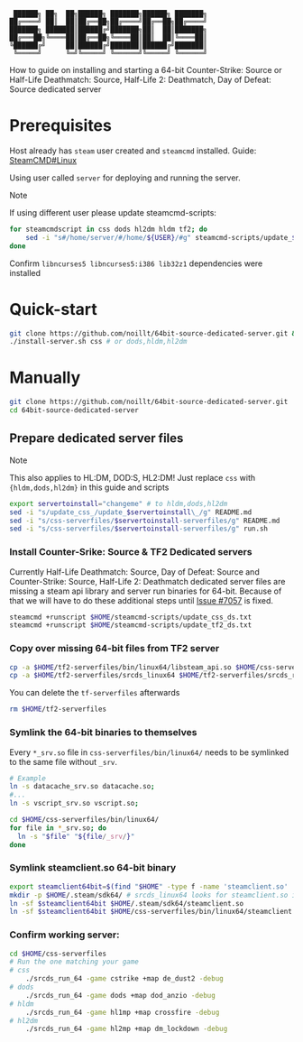 ```
 ██████╗ ██╗  ██╗██████╗ ███████╗██████╗ ███████╗
██╔════╝ ██║  ██║██╔══██╗██╔════╝██╔══██╗██╔════╝
███████╗ ███████║██████╔╝███████╗██║  ██║███████╗
██╔═══██╗╚════██║██╔══██╗╚════██║██║  ██║╚════██║
╚██████╔╝     ██║██████╔╝███████║██████╔╝███████║
 ╚═════╝      ╚═╝╚═════╝ ╚══════╝╚═════╝ ╚══════╝
```

How to guide on installing and starting a 64-bit Counter-Strike: Source or Half-Life Deathmatch: Source, Half-Life 2: Deathmatch, Day of Defeat: Source dedicated server

# Prerequisites

Host already has `steam` user created and `steamcmd` installed. Guide: [SteamCMD#Linux](https://developer.valvesoftware.com/wiki/SteamCMD#Linux)

Using user called `server` for deploying and running the server.

> [!NOTE]
> If using different user please update steamcmd-scripts: 
```sh
for steamcmdscript in css dods hl2dm hldm tf2; do
    sed -i "s#/home/server/#/home/${USER}/#g" steamcmd-scripts/update_$steamcmdscript\_ds.txt
done
```

Confirm `libncurses5 libncurses5:i386 lib32z1` dependencies were installed

# Quick-start

```sh
git clone https://github.com/noillt/64bit-source-dedicated-server.git && cd 64bit-source-dedicated-server
./install-server.sh css # or dods,hldm,hl2dm
```

# Manually

```sh
git clone https://github.com/noillt/64bit-source-dedicated-server.git
cd 64bit-source-dedicated-server
```

## Prepare dedicated server files

> [!NOTE]
> This also applies to HL:DM, DOD:S, HL2:DM! Just replace `css` with `{hldm,dods,hl2dm}` in this guide and scripts
```sh
export servertoinstall="changeme" # to hldm,dods,hl2dm
sed -i "s/update_css_/update_$servertoinstall\_/g" README.md
sed -i "s/css-serverfiles/$servertoinstall-serverfiles/g" README.md
sed -i "s/css-serverfiles/$servertoinstall-serverfiles/g" run.sh
```

### Install Counter-Srike: Source & TF2 Dedicated servers

Currently Half-Life Deathmatch: Source, Day of Defeat: Source and Counter-Strike: Source, Half-Life 2: Deathmatch dedicated server files are missing a steam api library and server run binaries for 64-bit. Because of that we will have to do these additional steps until [Issue #7057](https://github.com/ValveSoftware/Source-1-Games/issues/7057) is fixed.

```sh
steamcmd +runscript $HOME/steamcmd-scripts/update_css_ds.txt
steamcmd +runscript $HOME/steamcmd-scripts/update_tf2_ds.txt
```

### Copy over missing 64-bit files from TF2 server

```sh
cp -a $HOME/tf2-serverfiles/bin/linux64/libsteam_api.so $HOME/css-serverfiles/bin/linux64/.
cp -a $HOME/tf2-serverfiles/srcds_linux64 $HOME/tf2-serverfiles/srcds_run_64 $HOME/css-serverfiles/.
```

You can delete the `tf-serverfiles` afterwards

```sh
rm $HOME/tf2-serverfiles
```

### Symlink the 64-bit binaries to themselves

Every `*_srv.so` file in `css-serverfiles/bin/linux64/` needs to be symlinked to the same file without `_srv`.
```sh
# Example
ln -s datacache_srv.so datacache.so;
#...
ln -s vscript_srv.so vscript.so;
```

```sh
cd $HOME/css-serverfiles/bin/linux64/
for file in *_srv.so; do
  ln -s "$file" "${file/_srv/}"
done
```

### Symlink steamclient.so 64-bit binary

```sh
export steamclient64bit=$(find "$HOME" -type f -name 'steamclient.so' | grep "linux64")
mkdir -p $HOME/.steam/sdk64/ # srcds_linux64 looks for steamclient.so in this directory
ln -sf $steamclient64bit $HOME/.steam/sdk64/steamclient.so
ln -sf $steamclient64bit $HOME/css-serverfiles/bin/linux64/steamclient.so
```

### Confirm working server:

```sh
cd $HOME/css-serverfiles
# Run the one matching your game
# css
    ./srcds_run_64 -game cstrike +map de_dust2 -debug
# dods
    ./srcds_run_64 -game dods +map dod_anzio -debug
# hldm
    ./srcds_run_64 -game hl1mp +map crossfire -debug
# hl2dm
    ./srcds_run_64 -game hl2mp +map dm_lockdown -debug
```
